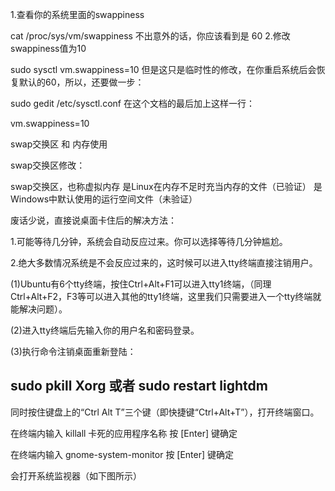 1.查看你的系统里面的swappiness

cat /proc/sys/vm/swappiness
不出意外的话，你应该看到是 60
2.修改swappiness值为10

sudo sysctl vm.swappiness=10
但是这只是临时性的修改，在你重启系统后会恢复默认的60，所以，还要做一步：

sudo gedit /etc/sysctl.conf
在这个文档的最后加上这样一行：

vm.swappiness=10

swap交换区 和 内存使用

swap交换区修改：

swap交换区，也称虚拟内存
是Linux在内存不足时充当内存的文件（已验证）
是Windows中默认使用的运行空间文件（未验证）


废话少说，直接说桌面卡住后的解决方法：

1.可能等待几分钟，系统会自动反应过来。你可以选择等待几分钟尴尬。

2.绝大多数情况系统是不会反应过来的，这时候可以进入tty终端直接注销用户。

(1)Ubuntu有6个tty终端，按住Ctrl+Alt+F1可以进入tty1终端，（同理Ctrl+Alt+F2，F3等可以进入其他的tty1终端，这里我们只需要进入一个tty终端就能解决问题）。

(2)进入tty终端后先输入你的用户名和密码登录。

(3)执行命令注销桌面重新登陆：

sudo pkill Xorg    或者 sudo restart  lightdm
---------------------------------------------------------

同时按住键盘上的“Ctrl Alt T”三个键（即快捷键“Ctrl+Alt+T”），打开终端窗口。

在终端内输入 killall  卡死的应用程序名称    按 [Enter] 键确定

在终端内输入  gnome-system-monitor  按 [Enter] 键确定

会打开系统监视器（如下图所示）

